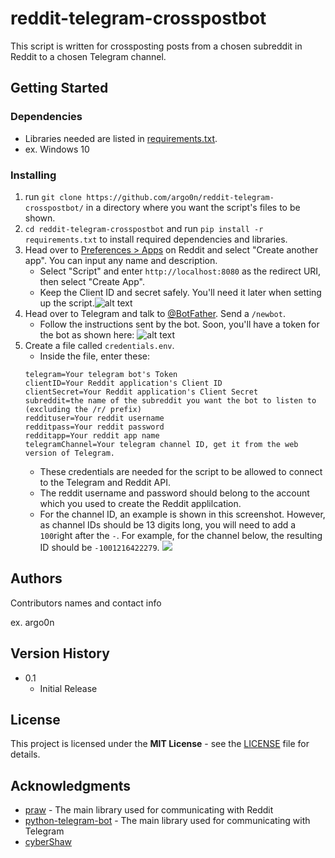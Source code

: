 # reddit-telegram-crosspostbot

This script is written for crossposting posts from a chosen subreddit in Reddit to a chosen Telegram channel.

## Getting Started

### Dependencies

* Libraries needed are listed in [requirements.txt](requirements.txt).
* ex. Windows 10

### Installing

1. run `git clone https://github.com/argo0n/reddit-telegram-crosspostbot/` in a directory where you want the script's files to be shown.
2. `cd reddit-telegram-crosspostbot` and run `pip install -r requirements.txt` to install required dependencies and libraries. 
3. Head over to [Preferences > Apps](https://old.reddit.com/prefs/apps/) on Reddit and select "Create another app". You can input any name and description. 
   - Select "Script" and enter `http://localhost:8080` as the redirect URI, then select "Create App".
   - Keep the Client ID and secret safely. You'll need it later when setting up the script.![alt text](https://cdn.nogra.me/screenshots/brave_bXWsXyq7Qf.png)
4. Head over to Telegram and talk to [@BotFather](https://t.me/BotFather). Send a `/newbot`. 
    - Follow the instructions sent by the bot. Soon, you'll have a token for the bot as shown here: ![alt text](https://cdn.nogra.me/screenshots/brave_cw3NeDmnZZ.png)
5. Create a file called `credentials.env`.
    - Inside the file, enter these: 
    ```
    telegram=Your telegram bot's Token
    clientID=Your Reddit application's Client ID
    clientSecret=Your Reddit application's Client Secret
    subreddit=the name of the subreddit you want the bot to listen to (excluding the /r/ prefix)
    reddituser=Your reddit username
    redditpass=Your reddit password
    redditapp=Your reddit app name
    telegramChannel=Your telegram channel ID, get it from the web version of Telegram.
    ```
   - These credentials are needed for the script to be allowed to connect to the Telegram and Reddit API. 
   - The reddit username and password should belong to the account which you used to create the Reddit applilcation.
   - For the channel ID, an example is shown in this screenshot. However, as channel IDs should be 13 digits long, you will need to add a `100`right after the `-`. For example, for the channel below, the resulting ID should be `-1001216422279`. ![](https://cdn.nogra.me/screenshots/brave_cY0RAraqUs.png)
## Authors

Contributors names and contact info

ex. argo0n

## Version History

* 0.1
    * Initial Release

## License

This project is licensed under the <b>MIT License</b> - see the [LICENSE](license) file for details.
## Acknowledgments


* [praw](https://github.com/praw-dev/praw) - The main library used for communicating with Reddit
* [python-telegram-bot](https://github.com/python-telegram-bot/python-telegram-bot) - The main library used for communicating with Telegram
* [cyberShaw](https://github.com/cyberShaw/)